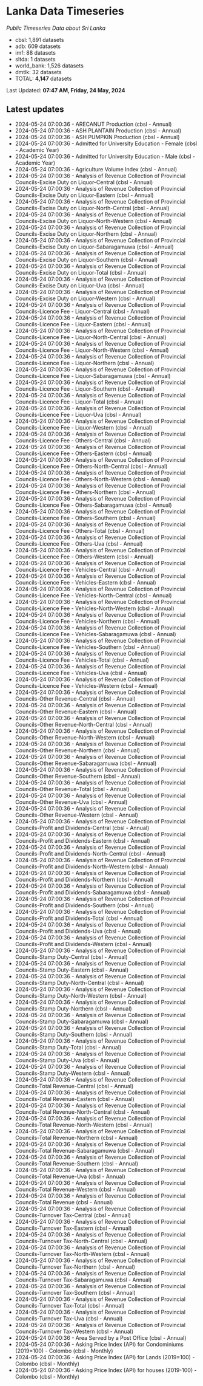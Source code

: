 # Lanka Data Timeseries
*Public Timeseries Data about Sri Lanka*

* cbsl: 1,891 datasets
* adb: 609 datasets
* imf: 88 datasets
* sltda: 1 datasets
* world_bank: 1,526 datasets
* dmtlk: 32 datasets
* TOTAL: **4,147** datasets

Last Updated: **07:47 AM, Friday, 24 May, 2024**

## Latest updates

* 2024-05-24 07:00:36 - ARECANUT Production (cbsl - Annual)
* 2024-05-24 07:00:36 - ASH PLANTAIN Production (cbsl - Annual)
* 2024-05-24 07:00:36 - ASH PUMPKIN Production (cbsl - Annual)
* 2024-05-24 07:00:36 - Admitted for University Education - Female (cbsl - Academic Year)
* 2024-05-24 07:00:36 - Admitted for University Education - Male (cbsl - Academic Year)
* 2024-05-24 07:00:36 - Agriculture Volume Index (cbsl - Annual)
* 2024-05-24 07:00:36 - Analysis of Revenue Collection of Provincial Councils-Excise Duty on Liquor-Central (cbsl - Annual)
* 2024-05-24 07:00:36 - Analysis of Revenue Collection of Provincial Councils-Excise Duty on Liquor-Eastern (cbsl - Annual)
* 2024-05-24 07:00:36 - Analysis of Revenue Collection of Provincial Councils-Excise Duty on Liquor-North-Central (cbsl - Annual)
* 2024-05-24 07:00:36 - Analysis of Revenue Collection of Provincial Councils-Excise Duty on Liquor-North-Western (cbsl - Annual)
* 2024-05-24 07:00:36 - Analysis of Revenue Collection of Provincial Councils-Excise Duty on Liquor-Northern (cbsl - Annual)
* 2024-05-24 07:00:36 - Analysis of Revenue Collection of Provincial Councils-Excise Duty on Liquor-Sabaragamuwa (cbsl - Annual)
* 2024-05-24 07:00:36 - Analysis of Revenue Collection of Provincial Councils-Excise Duty on Liquor-Southern (cbsl - Annual)
* 2024-05-24 07:00:36 - Analysis of Revenue Collection of Provincial Councils-Excise Duty on Liquor-Total (cbsl - Annual)
* 2024-05-24 07:00:36 - Analysis of Revenue Collection of Provincial Councils-Excise Duty on Liquor-Uva (cbsl - Annual)
* 2024-05-24 07:00:36 - Analysis of Revenue Collection of Provincial Councils-Excise Duty on Liquor-Western (cbsl - Annual)
* 2024-05-24 07:00:36 - Analysis of Revenue Collection of Provincial Councils-Licence Fee - Liquor-Central (cbsl - Annual)
* 2024-05-24 07:00:36 - Analysis of Revenue Collection of Provincial Councils-Licence Fee - Liquor-Eastern (cbsl - Annual)
* 2024-05-24 07:00:36 - Analysis of Revenue Collection of Provincial Councils-Licence Fee - Liquor-North-Central (cbsl - Annual)
* 2024-05-24 07:00:36 - Analysis of Revenue Collection of Provincial Councils-Licence Fee - Liquor-North-Western (cbsl - Annual)
* 2024-05-24 07:00:36 - Analysis of Revenue Collection of Provincial Councils-Licence Fee - Liquor-Northern (cbsl - Annual)
* 2024-05-24 07:00:36 - Analysis of Revenue Collection of Provincial Councils-Licence Fee - Liquor-Sabaragamuwa (cbsl - Annual)
* 2024-05-24 07:00:36 - Analysis of Revenue Collection of Provincial Councils-Licence Fee - Liquor-Southern (cbsl - Annual)
* 2024-05-24 07:00:36 - Analysis of Revenue Collection of Provincial Councils-Licence Fee - Liquor-Total (cbsl - Annual)
* 2024-05-24 07:00:36 - Analysis of Revenue Collection of Provincial Councils-Licence Fee - Liquor-Uva (cbsl - Annual)
* 2024-05-24 07:00:36 - Analysis of Revenue Collection of Provincial Councils-Licence Fee - Liquor-Western (cbsl - Annual)
* 2024-05-24 07:00:36 - Analysis of Revenue Collection of Provincial Councils-Licence Fee - Others-Central (cbsl - Annual)
* 2024-05-24 07:00:36 - Analysis of Revenue Collection of Provincial Councils-Licence Fee - Others-Eastern (cbsl - Annual)
* 2024-05-24 07:00:36 - Analysis of Revenue Collection of Provincial Councils-Licence Fee - Others-North-Central (cbsl - Annual)
* 2024-05-24 07:00:36 - Analysis of Revenue Collection of Provincial Councils-Licence Fee - Others-North-Western (cbsl - Annual)
* 2024-05-24 07:00:36 - Analysis of Revenue Collection of Provincial Councils-Licence Fee - Others-Northern (cbsl - Annual)
* 2024-05-24 07:00:36 - Analysis of Revenue Collection of Provincial Councils-Licence Fee - Others-Sabaragamuwa (cbsl - Annual)
* 2024-05-24 07:00:36 - Analysis of Revenue Collection of Provincial Councils-Licence Fee - Others-Southern (cbsl - Annual)
* 2024-05-24 07:00:36 - Analysis of Revenue Collection of Provincial Councils-Licence Fee - Others-Total (cbsl - Annual)
* 2024-05-24 07:00:36 - Analysis of Revenue Collection of Provincial Councils-Licence Fee - Others-Uva (cbsl - Annual)
* 2024-05-24 07:00:36 - Analysis of Revenue Collection of Provincial Councils-Licence Fee - Others-Western (cbsl - Annual)
* 2024-05-24 07:00:36 - Analysis of Revenue Collection of Provincial Councils-Licence Fee - Vehicles-Central (cbsl - Annual)
* 2024-05-24 07:00:36 - Analysis of Revenue Collection of Provincial Councils-Licence Fee - Vehicles-Eastern (cbsl - Annual)
* 2024-05-24 07:00:36 - Analysis of Revenue Collection of Provincial Councils-Licence Fee - Vehicles-North-Central (cbsl - Annual)
* 2024-05-24 07:00:36 - Analysis of Revenue Collection of Provincial Councils-Licence Fee - Vehicles-North-Western (cbsl - Annual)
* 2024-05-24 07:00:36 - Analysis of Revenue Collection of Provincial Councils-Licence Fee - Vehicles-Northern (cbsl - Annual)
* 2024-05-24 07:00:36 - Analysis of Revenue Collection of Provincial Councils-Licence Fee - Vehicles-Sabaragamuwa (cbsl - Annual)
* 2024-05-24 07:00:36 - Analysis of Revenue Collection of Provincial Councils-Licence Fee - Vehicles-Southern (cbsl - Annual)
* 2024-05-24 07:00:36 - Analysis of Revenue Collection of Provincial Councils-Licence Fee - Vehicles-Total (cbsl - Annual)
* 2024-05-24 07:00:36 - Analysis of Revenue Collection of Provincial Councils-Licence Fee - Vehicles-Uva (cbsl - Annual)
* 2024-05-24 07:00:36 - Analysis of Revenue Collection of Provincial Councils-Licence Fee - Vehicles-Western (cbsl - Annual)
* 2024-05-24 07:00:36 - Analysis of Revenue Collection of Provincial Councils-Other Revenue-Central (cbsl - Annual)
* 2024-05-24 07:00:36 - Analysis of Revenue Collection of Provincial Councils-Other Revenue-Eastern (cbsl - Annual)
* 2024-05-24 07:00:36 - Analysis of Revenue Collection of Provincial Councils-Other Revenue-North-Central (cbsl - Annual)
* 2024-05-24 07:00:36 - Analysis of Revenue Collection of Provincial Councils-Other Revenue-North-Western (cbsl - Annual)
* 2024-05-24 07:00:36 - Analysis of Revenue Collection of Provincial Councils-Other Revenue-Northern (cbsl - Annual)
* 2024-05-24 07:00:36 - Analysis of Revenue Collection of Provincial Councils-Other Revenue-Sabaragamuwa (cbsl - Annual)
* 2024-05-24 07:00:36 - Analysis of Revenue Collection of Provincial Councils-Other Revenue-Southern (cbsl - Annual)
* 2024-05-24 07:00:36 - Analysis of Revenue Collection of Provincial Councils-Other Revenue-Total (cbsl - Annual)
* 2024-05-24 07:00:36 - Analysis of Revenue Collection of Provincial Councils-Other Revenue-Uva (cbsl - Annual)
* 2024-05-24 07:00:36 - Analysis of Revenue Collection of Provincial Councils-Other Revenue-Western (cbsl - Annual)
* 2024-05-24 07:00:36 - Analysis of Revenue Collection of Provincial Councils-Profit and Dividends-Central (cbsl - Annual)
* 2024-05-24 07:00:36 - Analysis of Revenue Collection of Provincial Councils-Profit and Dividends-Eastern (cbsl - Annual)
* 2024-05-24 07:00:36 - Analysis of Revenue Collection of Provincial Councils-Profit and Dividends-North-Central (cbsl - Annual)
* 2024-05-24 07:00:36 - Analysis of Revenue Collection of Provincial Councils-Profit and Dividends-North-Western (cbsl - Annual)
* 2024-05-24 07:00:36 - Analysis of Revenue Collection of Provincial Councils-Profit and Dividends-Northern (cbsl - Annual)
* 2024-05-24 07:00:36 - Analysis of Revenue Collection of Provincial Councils-Profit and Dividends-Sabaragamuwa (cbsl - Annual)
* 2024-05-24 07:00:36 - Analysis of Revenue Collection of Provincial Councils-Profit and Dividends-Southern (cbsl - Annual)
* 2024-05-24 07:00:36 - Analysis of Revenue Collection of Provincial Councils-Profit and Dividends-Total (cbsl - Annual)
* 2024-05-24 07:00:36 - Analysis of Revenue Collection of Provincial Councils-Profit and Dividends-Uva (cbsl - Annual)
* 2024-05-24 07:00:36 - Analysis of Revenue Collection of Provincial Councils-Profit and Dividends-Western (cbsl - Annual)
* 2024-05-24 07:00:36 - Analysis of Revenue Collection of Provincial Councils-Stamp Duty-Central (cbsl - Annual)
* 2024-05-24 07:00:36 - Analysis of Revenue Collection of Provincial Councils-Stamp Duty-Eastern (cbsl - Annual)
* 2024-05-24 07:00:36 - Analysis of Revenue Collection of Provincial Councils-Stamp Duty-North-Central (cbsl - Annual)
* 2024-05-24 07:00:36 - Analysis of Revenue Collection of Provincial Councils-Stamp Duty-North-Western (cbsl - Annual)
* 2024-05-24 07:00:36 - Analysis of Revenue Collection of Provincial Councils-Stamp Duty-Northern (cbsl - Annual)
* 2024-05-24 07:00:36 - Analysis of Revenue Collection of Provincial Councils-Stamp Duty-Sabaragamuwa (cbsl - Annual)
* 2024-05-24 07:00:36 - Analysis of Revenue Collection of Provincial Councils-Stamp Duty-Southern (cbsl - Annual)
* 2024-05-24 07:00:36 - Analysis of Revenue Collection of Provincial Councils-Stamp Duty-Total (cbsl - Annual)
* 2024-05-24 07:00:36 - Analysis of Revenue Collection of Provincial Councils-Stamp Duty-Uva (cbsl - Annual)
* 2024-05-24 07:00:36 - Analysis of Revenue Collection of Provincial Councils-Stamp Duty-Western (cbsl - Annual)
* 2024-05-24 07:00:36 - Analysis of Revenue Collection of Provincial Councils-Total Revenue-Central (cbsl - Annual)
* 2024-05-24 07:00:36 - Analysis of Revenue Collection of Provincial Councils-Total Revenue-Eastern (cbsl - Annual)
* 2024-05-24 07:00:36 - Analysis of Revenue Collection of Provincial Councils-Total Revenue-North-Central (cbsl - Annual)
* 2024-05-24 07:00:36 - Analysis of Revenue Collection of Provincial Councils-Total Revenue-North-Western (cbsl - Annual)
* 2024-05-24 07:00:36 - Analysis of Revenue Collection of Provincial Councils-Total Revenue-Northern (cbsl - Annual)
* 2024-05-24 07:00:36 - Analysis of Revenue Collection of Provincial Councils-Total Revenue-Sabaragamuwa (cbsl - Annual)
* 2024-05-24 07:00:36 - Analysis of Revenue Collection of Provincial Councils-Total Revenue-Southern (cbsl - Annual)
* 2024-05-24 07:00:36 - Analysis of Revenue Collection of Provincial Councils-Total Revenue-Uva (cbsl - Annual)
* 2024-05-24 07:00:36 - Analysis of Revenue Collection of Provincial Councils-Total Revenue-Western (cbsl - Annual)
* 2024-05-24 07:00:36 - Analysis of Revenue Collection of Provincial Councils-Total Revenue (cbsl - Annual)
* 2024-05-24 07:00:36 - Analysis of Revenue Collection of Provincial Councils-Turnover Tax-Central (cbsl - Annual)
* 2024-05-24 07:00:36 - Analysis of Revenue Collection of Provincial Councils-Turnover Tax-Eastern (cbsl - Annual)
* 2024-05-24 07:00:36 - Analysis of Revenue Collection of Provincial Councils-Turnover Tax-North-Central (cbsl - Annual)
* 2024-05-24 07:00:36 - Analysis of Revenue Collection of Provincial Councils-Turnover Tax-North-Western (cbsl - Annual)
* 2024-05-24 07:00:36 - Analysis of Revenue Collection of Provincial Councils-Turnover Tax-Northern (cbsl - Annual)
* 2024-05-24 07:00:36 - Analysis of Revenue Collection of Provincial Councils-Turnover Tax-Sabaragamuwa (cbsl - Annual)
* 2024-05-24 07:00:36 - Analysis of Revenue Collection of Provincial Councils-Turnover Tax-Southern (cbsl - Annual)
* 2024-05-24 07:00:36 - Analysis of Revenue Collection of Provincial Councils-Turnover Tax-Total (cbsl - Annual)
* 2024-05-24 07:00:36 - Analysis of Revenue Collection of Provincial Councils-Turnover Tax-Uva (cbsl - Annual)
* 2024-05-24 07:00:36 - Analysis of Revenue Collection of Provincial Councils-Turnover Tax-Western (cbsl - Annual)
* 2024-05-24 07:00:36 - Area Served by a Post Office (cbsl - Annual)
* 2024-05-24 07:00:36 - Asking Price Index (API) for Condominiums (2019=100) - Colombo (cbsl - Monthly)
* 2024-05-24 07:00:36 - Asking Price Index (API) for Lands (2019=100) - Colombo (cbsl - Monthly)
* 2024-05-24 07:00:36 - Asking Price Index (API) for houses (2019-100) - Colombo (cbsl - Monthly)